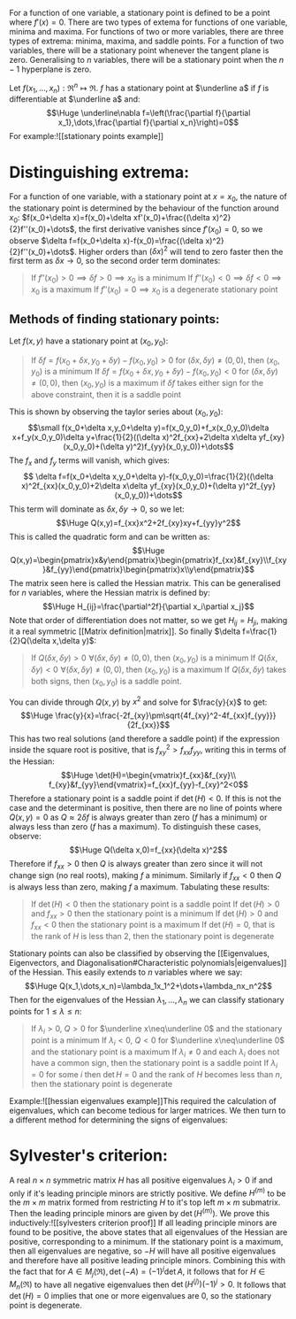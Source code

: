 
For a function of one variable, a stationary point is defined to be a point where $f'(x)=0$. There are two types of extema for functions of one variable, minima and maxima. For functions of two or more variables, there are three types of extrema: minima, maxima, and saddle points. For a function of two variables, there will be a stationary point whenever the tangent plane is zero. Generalising to $n$ variables, there will be a stationary point when the $n-1$ hyperplane is zero.

Let $f(x_1,\dots,x_n):\Re^n\mapsto\Re$. $f$ has a stationary point at $\underline a$ if $f$ is differentiable at $\underline a$ and:$$\Huge \underline\nabla f=\left(\frac{\partial f}{\partial x_1},\dots,\frac{\partial f}{\partial x_n}\right)=0$$For example:![[stationary points example]]
# Distinguishing extrema:

For a function of one variable, with a stationary point at $x=x_0$, the nature of the stationary point is determined by the behaviour of the function around $x_0$: $f(x_0+\delta x)=f(x_0)+\delta xf'(x_0)+\frac{(\delta x)^2}{2}f''(x_0)+\dots$, the first derivative vanishes since $f'(x_0)=0$, so we observe $\delta f=f(x_0+\delta x)-f(x_0)=\frac{(\delta x)^2}{2}f''(x_0)+\dots$. Higher orders than $(\delta x)^2$ will tend to zero faster then the first term as $\delta x\to 0$, so the second order term dominates:
> If $f''(x_0)>0\implies\delta f>0\implies x_0$ is a minimum
> If $f''(x_0)<0\implies\delta f<0\implies x_0$ is a maximum
> If $f''(x_0)=0\implies x_0$ is a degenerate stationary point

## Methods of finding stationary points:
Let $f(x,y)$ have a stationary point at $(x_0,y_0)$:
>If $\delta f=f(x_0+\delta x,y_0+\delta y)-f(x_0,y_0)>0$ for $(\delta x,\delta y)\neq(0,0)$, then $(x_0,y_0)$ is a minimum
>If $\delta f=f(x_0+\delta x,y_0+\delta y)-f(x_0,y_0)<0$ for $(\delta x,\delta y)\neq(0,0)$, then $(x_0,y_0)$ is a maximum
>if $\delta f$ takes either sign for the above constraint, then it is a saddle point

This is shown by observing the taylor series about $(x_0,y_0)$:$$\small f(x_0+\delta x,y_0+\delta y)=f(x_0,y_0)+f_x(x_0,y_0)\delta x+f_y(x_0,y_0)\delta y+\frac{1}{2}((\delta x)^2f_{xx}+2\delta x\delta yf_{xy}(x_0,y_0)+(\delta y)^2)f_{yy}(x_0,y_0))+\dots$$The $f_x$ and $f_y$ terms will vanish, which gives:$$ \delta f=f(x_0+\delta x,y_0+\delta y)-f(x_0,y_0)=\frac{1}{2}((\delta x)^2f_{xx}(x_0,y_0)+2\delta x\delta yf_{xy}(x_0,y_0)+(\delta y)^2f_{yy}(x_0,y_0))+\dots$$This term will dominate as $\delta x,\delta y\to 0$, so we let:$$\Huge Q(x,y)=f_{xx}x^2+2f_{xy}xy+f_{yy}y^2$$This is called the quadratic form and can be written as:$$\Huge Q(x,y)=\begin{pmatrix}x&y\end{pmatrix}\begin{pmatrix}f_{xx}&f_{xy}\\f_{xy}&f_{yy}\end{pmatrix}\begin{pmatrix}x\\y\end{pmatrix}$$The matrix seen here is called the Hessian matrix. This can be generalised for $n$ variables, where the Hessian matrix is defined by:$$\Huge H_{ij}=\frac{\partial^2f}{\partial x_i\partial x_j}$$Note that order of differentiation does not matter, so we get $H_{ij}=H_{ji}$, making it a real symmetric [[Matrix definition|matrix]]. So finally $\delta f=\frac{1}{2}Q(\delta x,\delta y)$:
>If $Q(\delta x,\delta y)>0\,\,\forall(\delta x,\delta y)\neq (0,0)$, then $(x_0,y_0)$ is a minimum
>If $Q(\delta x,\delta y)<0\,\,\forall(\delta x,\delta y)\neq (0,0)$, then $(x_0,y_0)$ is a maximum
>If $Q(\delta x,\delta y)$ takes both signs, then $(x_0,y_0)$ is a saddle point.

You can divide through $Q(x,y)$ by $x^2$ and solve for $\frac{y}{x}$ to get:$$\Huge \frac{y}{x}=\frac{-2f_{xy}\pm\sqrt{4f_{xy}^2-4f_{xx}f_{yy}}}{2f_{xx}}$$This has two real solutions (and therefore a saddle point) if the expression inside the square root is positive, that is $f_{xy}^2>f_{xx}f_{yy}$, writing this in terms of the Hessian:$$\Huge \det(H)=\begin{vmatrix}f_{xx}&f_{xy}\\ f_{xy}&f_{yy}\end{vmatrix}=f_{xx}f_{yy}-f_{xy}^2<0$$Therefore a stationary point is a saddle point if $\det(H)<0$. If this is not the case and the determinant is positive, then there are no line of points where $Q(x,y)=0$ as $Q\approx 2\delta f$ is always greater than zero ($f$ has a minimum) or always less than zero ($f$ has a maximum). To distinguish these cases, observe:$$\Huge Q(\delta x,0)=f_{xx}(\delta x)^2$$Therefore if $f_{xx}>0$ then $Q$ is always greater than zero since it will not change sign (no real roots), making $f$ a minimum. Similarly if $f_{xx}<0$ then $Q$ is always less than zero, making $f$ a maximum. Tabulating these results:
> If $\det(H)<0$ then the stationary point is a saddle point
> If $\det(H)>0$ and $f_{xx}>0$ then the stationary point is a minimum
> If $\det(H)>0$ and $f_{xx}<0$ then the stationary point is a maximum
> If $\det(H)=0$, that is the rank of $H$ is less than $2$, then the stationary point is degenerate

Stationary points can also be classified by observing the [[Eigenvalues, Eigenvectors, and Diagonalisation#Characteristic polynomials|eigenvalues]] of the Hessian. This easily extends to $n$ variables where we say:$$\Huge Q(x_1,\dots,x_n)=\lambda_1x_1^2+\dots+\lambda_nx_n^2$$Then for the eigenvalues of the Hessian $\lambda_1,\dots,\lambda_n$ we can classify stationary points for $1\leq\lambda\leq n$:
> If $\lambda_i>0$, $Q>0$ for $\underline x\neq\underline 0$ and the stationary point is a minimum
> If $\lambda_i<0$, $Q<0$ for $\underline x\neq\underline 0$ and the stationary point is a maximum
> If $\lambda_i\neq0$ and each $\lambda_i$ does not have a common sign, then the stationary point is a saddle point
> If $\lambda_i=0$ for some $i$ then $\det H=0$ and the rank of $H$ becomes less than $n$, then the stationary point is degenerate

Example:![[hessian eigenvalues example]]This required the calculation of eigenvalues, which can become tedious for larger matrices. We then turn to a different method for determining the signs of eigenvalues:

# Sylvester's criterion:

A real $n\times n$ symmetric matrix $H$ has all positive eigenvalues $\lambda_i>0$ if and only if it's leading principle minors are strictly positive. We define $H^{(m)}$ to be the $m\times m$ matrix formed from restricting $H$ to it's top left $m\times m$ submatrix. Then the leading principle minors are given by $\det(H^{(m)})$. We prove this inductively:![[sylvesters criterion proof]]
If all leading principle minors are found to be positive, the above states that all eigenvalues of the Hessian are positive, corresponding to a minimum. If the stationary point is a maximum, then all eigenvalues are negative, so $-H$ will have all positive eigenvalues and therefore have all positive leading principle minors. Combining this with the fact that for $A\in M_j(\Re), \det(-A)=(-1)^j\det A$, it follows that for $H\in M_n(\Re)$ to have all negative eigenvalues then $\det(H^{(j)})(-1)^j>0$. It follows that $\det(H)=0$ implies that one or more eigenvalues are $0$, so the stationary point is degenerate.

